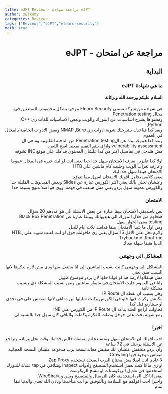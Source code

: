 ```yaml
---
title: eJPT Review - مراجعة شهادة eJPT
author: xElkomy
categories: Reviews
tags: ["Reviews","eJPT","elearn-security"]
math: true
---
```


<h1 align="right" dir='rtl'> مراجعة عن امتحان - eJPT </h1>

<h2 dir='rtl' align="right"> البداية </h2>

<h3 dir='rtl' align="right">ما هي شهادة eJPT</h3>

<h4 dir='rtl' align="right"> السلام عليكم ورحمة الله وبركاتة </h4>
<p dir='rtl' align='right'>
 هي شهادة من شركة تسمي Elearn Security موجها بشكل مخصوص للمبتدئين في مجال Penetration testing<br>
 ومحتواها يشرح اساسيات عن النتورك والويب وبعض الاساسيات للغات زي C++ ,Python<br>
 وبعد كدا هياخدك يشرحلك شوية ادوات زي NMAP ,Burp وبعض الادوات الخاصة بالمجال في العموم<br>
 وبعد كدا هيديك نبذة عن الPenetration testing من الناحية القانونية وماهي ال vulnerability assessment وازاي بيتم التقيم بمعني اصح للثغرة<br>
 مش هندخل في تفاصيل اكثر من كدا علشان المحتوي قدامك علي موقع INE تشوفه<br>
</p>

<p dir='rtl' align='right'>
 اولا كدا عايزين نعرف الامتحان سهل جدا جدا يعني انت لو ليك خبرة في المجال عموما وعارف ثغرات الويب وحليت كام ماشين علي HTB<br>
 الامتحان هيبقا سهل جدا ليك<br>
 يعني كلامي بحاول اقولك الامتحان اسهل مما تتوقغ<br>
 وعلشان تخلي بالك يعني اكثر الكورس عبارة عن Slides وبعض الفيديوهات القليلة جدا <br>
 والكورس عموما سهل بردو يعني مش هتتعب في فهمه اووي هو اصلا منهج بسيط جدا<br>
</p>

<h3 dir='rtl' align="right">الامتحان</h3>

<p dir='rtl' align='right'>
 بص ياصديقي الامتحان بيبقا عبارة عن بعض الاسئلة الي هو عددهم 20 سؤال <br>
 هتحلهم من خلال النتورك الي هيديهالك وبيبقا عبارة عن Black Box Penetration testing يعني الحوار سهل <br>
 ومن اول ما بتبدا الامتحان بيبقا قدامك ثلاث ايام للحل<br>
 ولازم تحل علي الاقل 15 سؤال يعني زي ماقولتك فوق لو انت لعبت شوية علي HTB , Tryhackme ,Root-me<br>
 الدنيا هتبقا سهلة معاك<br>
</p>

<h3 dir='rtl' align="right">المشاكل الي وجهتني</h3>


<p dir='rtl' align='right'>
 المشاكل الي وجهتني كانت بسبب الماشين الي انا بشتغل منها ودي مش لازم نذكرها لانها السبب مني يعني<br>
 مش هيبقالها لازمه هنا لو قولنا حلها لان بردو موضوع طويل<br>
 وانا في العموم حليت الامتحان في مايقار ساعتين ونص بسبب المشكلة دي وبسبب مشكلة تانية<br>
 وهي بسبب ان نقطة ال IP Route<br>
 مكنتش ركزت فيها حلو في الكورس وكنت شايلها من دماغي لانها معدتش علي في تحدي او سيناريو قبل كدا<br>
 فحاولت اراجع الحتة بتاعة ال IP Route من الكورس علي INE<br>
 ومع شوية بحث علي جوجل وصلت للفكرة وكملت والباقي كان سهل جدا بالنسبة لي<br>

</p>


<h3 dir='rtl' align="right">اخبرا</h3>

<p dir='rtl' align='right'>
 احب اقولك ان الامتحان سهل ومتستعجلش نفسك خالص قدامك وقت تحل وزيادة وتراجع عن الاسئلة برحتك في 72 ساعة<br>
 وان بردو متخفش علشان انك مفيش معاك نسخة برب مدفوعة علشان النسخة المجانية مبقاش موجود فيها Crawling<br>
 لا عادي انت اصلا مش محتاج البرب انصحك تستخدم Zap Proxy<br>
 او زي ماانا كنت بعمل استخدم المتصفح وادوات Inspect وهتلاقي في tap عندك للنتورك استخدمها في تعديل الريكوستات او تنسخ الريكوست<br>
 يعني انا كل الي استخدمته كان الترمنال والمتصفح وبس و WireShark.<br>
 واخيرا احب اقولكم مع السلامة وبالتوفيق لو انت هتاخدها وباذن الله تعدي والدنيا تبقا تمام<br>
</p>
